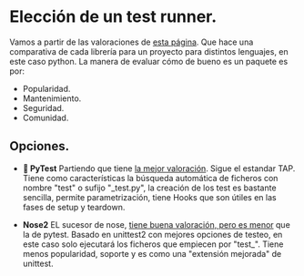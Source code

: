 # Elección de un test runner.

Vamos a partir de las valoraciones de [esta página](https://snyk.io/advisor/python). Que hace una comparativa de cada librería para un proyecto para distintos lenguajes, en este caso python. La manera de evaluar cómo de bueno es un paquete es por:
- Popularidad.
- Mantenimiento.
- Seguridad.
- Comunidad.

## **Opciones**.

- **:checkered_flag: PyTest**  Partiendo que tiene [la mejor valoración](https://snyk.io/advisor/python/pytest). Sigue el estandar TAP. Tiene como características la búsqueda automática de ficheros con nombre "test" o sufijo "_test.py", la creación de los test es bastante sencilla, permite parametrización, tiene Hooks que son útiles en las fases de setup y teardown.

- **Nose2** EL sucesor de nose, [tiene buena valoración, pero es menor](https://snyk.io/advisor/python/nose2) que la de pytest. Basado en unittest2 con mejores opciones de testeo, en este caso solo ejecutará los ficheros que empiecen por "test_". Tiene menos popularidad, soporte y es como una "extensión mejorada" de unittest.
